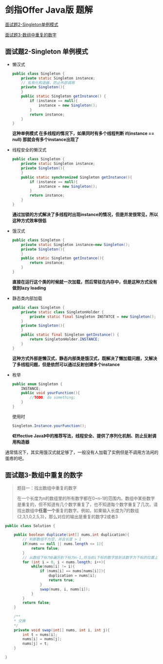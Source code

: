 # 剑指Offer Java版 题解

[面试题2-Singleton单例模式](https://github.com/zeelam/blog/blob/master/algorithms/%E5%89%91%E6%8C%87offer-java%E7%89%88.md#%E9%9D%A2%E8%AF%95%E9%A2%982-singleton-%E5%8D%95%E4%BE%8B%E6%A8%A1%E5%BC%8F)

[面试题3-数组中重复的数字](https://github.com/zeelam/blog/blob/master/algorithms/%E5%89%91%E6%8C%87offer-java%E7%89%88.md#%E9%9D%A2%E8%AF%95%E9%A2%983-%E6%95%B0%E7%BB%84%E4%B8%AD%E9%87%8D%E5%A4%8D%E7%9A%84%E6%95%B0%E5%AD%97)

## 面试题2-Singleton 单例模式

- 懒汉式

  ```java
  public class Singleton {
      private static Singleton instance;
      // 私有化构造器，防止外部调用
      private Singleton(){    
      }
      public static Singleton getInstance() {
          if (instance == null){
              instance = new Singleton();
          }
          return instance;
      }
  }
  ```
  **这种单例模式 在多线程的情况下，如果同时有多个线程判断 if(instance == null) 那就会有多个instance出现了**

- 线程安全的懒汉式

  ```java
  public class Singleton {
      private static Singleton instance;
      private Singleton(){
      }
      public static synchronized Singleton getInstance(){
          if (instance == null){
              instance = new Singleton();
          }
          return instance;
      }
  }
  ```

  **通过加锁的方式解决了多线程时出现instance的情况，但是并发很常见，所以这种方式效率很低**

- 饿汉式

  ```java
  public class Singleton {
      private static Singleton instance=new Singleton();
      private Singleton(){
      }
      public static Singleton getInstance(){
          return instance;
      }
  }
  ```

  **直接在运行这个类的时候就一次加载，然后常驻在内存中，但是这种方式没有做到lazy loading**

- 静态类内部加载

  ```java
  public class Singleton {
      private static class SingletonHolder {
          private static final Singleton INSTATCE = new Singleton();
      }
      private Singleton(){
      }
      public static final Singleton getInstance() {
          return SingletonHolder.INSTANCE;
      }
  }
  ```

  **这种方式外部是懒汉式，静态内部类是饿汉式，既解决了懒加载问题，又解决了多线程问题，但是依然可以通过反射创建多个instance**

- 枚举

  ```java
  public enum Singleton {
      INSTANCE;
      public void yourFunction(){
          //TODO: do something;
      }
  }
  ```

  使用时

  ```java
  Singleton.Instance.yourFunction();
  ```

  **《Effective Java》中的推荐写法，线程安全、提供了序列化机制、防止反射调用构造器**

通常情况下，其实用饿汉式就足够了，一般没有人加载了实例但是不调用方法闲的蛋疼的吧。



## 面试题3-数组中重复的数字

> 题目一：找出数组中重复的数字
>
> 在一个长度为n的数组里的所有数字都在0~n-1的范围内。数组中某些数字是重复的，但不知道有几个数字重复了，也不知道每个数字重复了几次。请找出数组中**任意一个**重复的数字。例如，如果输入长度为7的数组{2,3,1,0,2,5,3}，那么对应的输出是重复的数字2或者3

```java
public class Solution {
    
    public boolean duplicate(int[] nums,int duplication){
        // 判断数组不为空，并且长度 > 1
        if(nums == null || nums.length <= 1){
            return false;
        }
        // 从数组下标为0遍历到下标为n-1,将当前i下标的数字放到该数字为下标的位置上，如果出现重复，则该数为重复的数，并且为该数组中有重复的数，返回true，如果便利到最后没有，则返回false
        for (int i = 0, i < nums.length; i++){
            while(nums[i] != i){
                if (nums[i] == nums[nums[i]]){
                    duplication = nums[i];
                    return true;
                }
                swap(nums, i, nums[i]);
            }
        }
        return false;
    }
    
    /**
    * 交换
    */
    private void swap(int[] nums, int i, int j){
        int t = nums[i];
        nums[i] = nums[j];
        nums[j] = t;
    }
    
}
```

